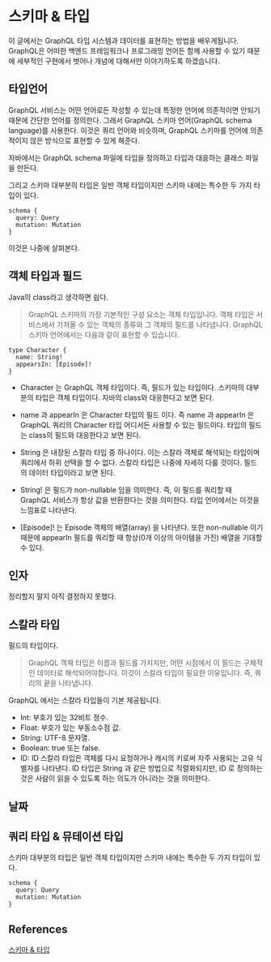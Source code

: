# 스키마 & 타입 

이 글에서는 GraphQL 타입 시스템과 데이터를 표현하는 방법을 배우게됩니다. GraphQL은 어떠한 백엔드 프레임워크나 프로그래밍 언어든 함께 사용할 수 있기 때문에 세부적인 구현에서 벗어나 개념에 대해서만 이야기하도록 하겠습니다.


## 타입언어 

GraphQL 서비스는 어떤 언어로든 작성할 수 있는데 특정한 언어에 의존적이면 안되기 때문에 간단한 언어를 정의한다. 그래서 GraphQL 스키마 언어(GraphQL schema language)를 사용한다. 이것은 쿼리 언어와 비슷하며, GraphQL 스키마를 언어에 의존적이지 않은 방식으로 표현할 수 있게 해준다. 

자바에서는 GraphQL schema 파일에 타입을 정의하고 타입과 대응하는 클래스 파일을 만든다. 


그리고 스키마 대부분의 타입은 일반 객체 타입이지만 스키마 내에는 특수한 두 가지 타입이 있다.

```
schema {
  query: Query
  mutation: Mutation
}
```
이것은 나중에 살펴본다. 


## 객체 타입과 필드 

Java의 class라고 생각하면 쉽다. 

> GraphQL 스키마의 가장 기본적인 구성 요소는 객체 타입입니다. 객체 타입은 서비스에서 가져올 수 있는 객체의 종류와 그 객체의 필드를 나타냅니다. GraphQL 스키마 언어에서는 다음과 같이 표현할 수 있습니다.


```
type Character {
  name: String!
  appearsIn: [Episode]!
}
```


* Character 는 GraphQL 객체 타입이다.  즉, 필드가 있는 타입이다. 스키마의 대부분의 타입은 객체 타입이다. 자바의 class와 대응한다고 보면 된다. 
* name 과 appearIn 은 Character 타입의 필드 이다.  즉 name 과 appearIn 은 GraphQL 쿼리의 Character 타입 어디서든 사용할 수 있는 필드이다.  타입의 필드는 class의 필드와 대응한다고 보면 된다. 

* String 은 내장된 스칼라 타입 중 하나이다. 이는 스칼라 객체로 해석되는 타입이며 쿼리에서 하위 선택을 할 수 없다. 스칼라 타입은 나중에 자세히 다룰 것이다. 필드의 데이터 타입이라고 보면 된다. 

* String! 은 필드가 non-nullable 임을 의미한다.  즉, 이 필드를 쿼리할 때 GraphQL 서비스가 항상 값을 반환한다는 것을 의미한다. 타입 언어에서는 이것을 느낌표로 나타낸다. 


* [Episode]! 는 Episode 객체의 배열(array) 을 나타낸다.  또한 non-nullable 이기 때문에 appearIn 필드를 쿼리할 때 항상(0개 이상의 아이템을 가진) 배열을 기대할 수 있다. 



## 인자 
정리할지 말지 아직 결정하지 못했다. 



## 스칼라 타입 
필드의 타입이다. 
> GraphQL 객체 타입은 이름과 필드를 가지지만, 어떤 시점에서 이 필드는 구체적인 데이터로 해석되어야합니다. 이것이 스칼라 타입이 필요한 이유입니다. 즉, 쿼리의 끝을 나타냅니다.


GraphQL 에서는 스칼라 타입들이 기본 제공됩니다.

* Int: 부호가 있는 32비트 정수.
* Float: 부호가 있는 부동소수점 값.
* String: UTF-8 문자열.
* Boolean: true 또는 false.
* ID: ID 스칼라 타입은 객체를 다시 요청하거나 캐시의 키로써 자주 사용되는 고유 식별자를 나타낸다. ID 타입은 String 과 같은 방법으로 직렬화되지만, ID 로 정의하는 것은 사람이 읽을 수 있도록 하는 의도가 아니라는 것을 의미한다.




## 날짜 


## 쿼리 타입 & 뮤테이션 타입 

스키마 대부분의 타입은 일반 객체 타입이지만 스키마 내에는 특수한 두 가지 타입이 있다. 
```
schema {
  query: Query
  mutation: Mutation
}
```




## References
[스키마 & 타입](https://graphql-kr.github.io/learn/schema/)    









